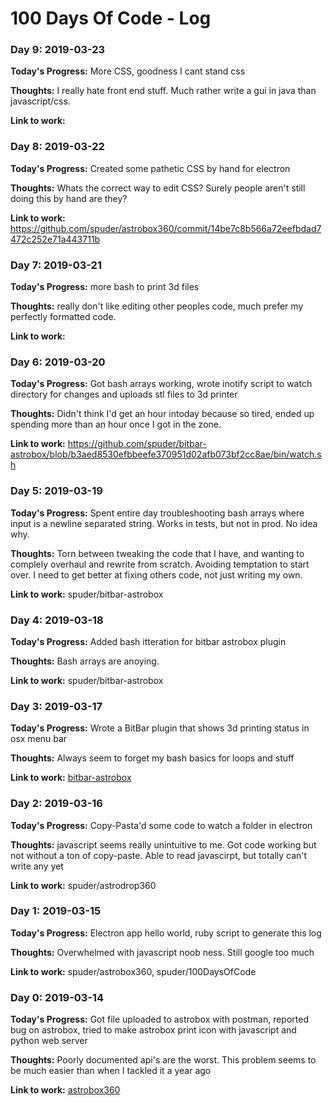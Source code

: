 # 100 Days Of Code - Log

### Day 9: 2019-03-23

**Today's Progress:** More CSS, goodness I cant stand css

**Thoughts:** I really hate front end stuff. Much rather write a gui in java than javascript/css.

**Link to work:** 

### Day 8: 2019-03-22

**Today's Progress:** Created some pathetic CSS by hand for electron

**Thoughts:** Whats the correct way to edit CSS? Surely people aren't still doing this by hand are they?

**Link to work:** https://github.com/spuder/astrobox360/commit/14be7c8b566a72eefbdad7472c252e71a443711b

### Day 7: 2019-03-21

**Today's Progress:** more bash to print 3d files

**Thoughts:** really don't like editing other peoples code, much prefer my perfectly formatted code.

**Link to work:** 

### Day 6: 2019-03-20

**Today's Progress:** Got bash arrays working, wrote inotify script to watch directory for changes and uploads stl files to 3d printer

**Thoughts:** Didn't think I'd get an hour intoday because so tired, ended up spending more than an hour once I got in the zone.

**Link to work:** https://github.com/spuder/bitbar-astrobox/blob/b3aed8530efbbeefe370951d02afb073bf2cc8ae/bin/watch.sh

### Day 5: 2019-03-19

**Today's Progress:** Spent entire day troubleshooting bash arrays where input is a newline separated string. Works in tests, but not in prod. No idea why.

**Thoughts:** Torn between tweaking the code that I have, and wanting to complely overhaul and rewrite from scratch. Avoiding temptation to start over. I need to get better at fixing others code, not just writing my own.

**Link to work:** spuder/bitbar-astrobox

### Day 4: 2019-03-18

**Today's Progress:** Added bash itteration for bitbar astrobox plugin

**Thoughts:** Bash arrays are anoying.

**Link to work:** spuder/bitbar-astrobox

### Day 3: 2019-03-17

**Today's Progress:** Wrote a BitBar plugin that shows 3d printing status in osx menu bar

**Thoughts:** Always seem to forget my bash basics for loops and stuff

**Link to work:** [bitbar-astrobox](https://github.com/spuder/bitbar-astrobox)

### Day 2: 2019-03-16

**Today's Progress:** Copy-Pasta'd some code to watch a folder in electron

**Thoughts:** javascript seems really unintuitive to me. Got code working but not without a ton of copy-paste. Able to read javascirpt, but totally can't write any yet

**Link to work:** spuder/astrodrop360

### Day 1: 2019-03-15

**Today's Progress:** Electron app hello world, ruby script to generate this log

**Thoughts:** Overwhelmed with javascript noob ness. Still google too much

**Link to work:** spuder/astrobox360, spuder/100DaysOfCode

### Day 0: 2019-03-14

**Today's Progress:** Got file uploaded to astrobox with postman, reported bug on astrobox, tried to make astrobox print icon with javascript and python web server

**Thoughts:**
Poorly documented api's are the worst. This problem seems to be much easier than when I tackled it a year ago

**Link to work:** [astrobox360](https://github.com/spuder/astrobox360)
